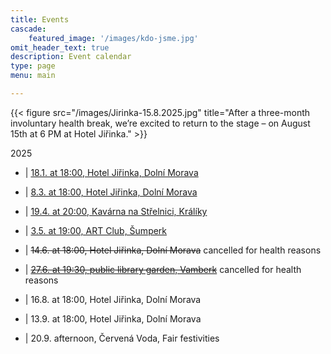 ```yaml
---
title: Events
cascade:
    featured_image: '/images/kdo-jsme.jpg'
omit_header_text: true
description: Event calendar
type: page
menu: main

---
```

{{< figure src="/images/Jirinka-15.8.2025.jpg" title="After a three-month involuntary health break, we’re excited to return to the stage – on August 15th at 6 PM at Hotel Jiřinka." >}} 

2025

- | [18.1. at 18:00, Hotel Jiřinka, Dolní Morava](https://www.facebook.com/hoteljirinka/posts/pfbid02Btt7Bfvopgm6YhvGQXGPVvjFbXTyzy3s5P5RzfkPxP6gyBDwhxZYMP9BupQD1rnpl)

- | [8.3.  at 18:00, Hotel Jiřinka, Dolní Morava](https://www.facebook.com/hoteljirinka/posts/pfbid024QE54HitkP3qW6RQ7fpwdSBSQCzoTN5YrfXQLZjntmvnXJBvaS3EsH1aWJ8awfn7l)

- | [19.4. at 20:00, Kavárna na Střelnici, Králíky](https://www.facebook.com/permalink.php?story_fbid=pfbid0pbc8HJ812xv5QznnRn7SU2zRRdxgWZXrbfDqJhSn6xjtQKvjuc2mWjrWWC4zZRLdl&id=100054493928106)

- | [3.5. at 19:00, ART Club, Šumperk](https://www.facebook.com/events/2723458744511424/)

- | ~~14.6. at 18:00, Hotel Jiřinka, Dolní Morava~~ cancelled for health reasons 

- | ~~[27.6. at 19:30, public library garden, Vamberk](https://www.facebook.com/events/995163399187220/)~~ cancelled for health reasons 

- | 16.8. at 18:00, Hotel Jiřinka, Dolní Morava

- | 13.9. at 18:00, Hotel Jiřinka, Dolní Morava

- | 20.9. afternoon, Červená Voda, Fair festivities


